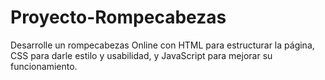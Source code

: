 # Proyecto-Rompecabezas
Desarrolle un rompecabezas Online con HTML para estructurar la página, CSS para darle estilo y usabilidad, y JavaScript para mejorar su funcionamiento.
